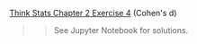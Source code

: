 [Think Stats Chapter 2 Exercise 4](http://greenteapress.com/thinkstats2/html/thinkstats2003.html#toc24) (Cohen's d)

>> See Jupyter Notebook for solutions.
